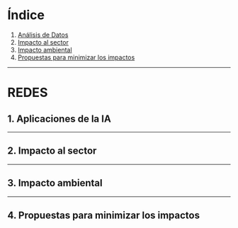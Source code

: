 # Índice

1. [Análisis de Datos](#análisis-de-datos)
2. [Impacto al sector](#impacto-al-sector)
3. [Impacto ambiental](#impacto-ambiental)
4. [Propuestas para minimizar los impactos](#propuestas-para-minimizar-los-impactos)

---

# REDES

## 1. Aplicaciones de la IA



---

## 2. Impacto al sector



---

## 3. Impacto ambiental



---

## 4. Propuestas para minimizar los impactos

